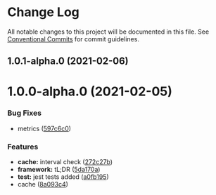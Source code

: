 # Change Log

All notable changes to this project will be documented in this file.
See [Conventional Commits](https://conventionalcommits.org) for commit guidelines.

## 1.0.1-alpha.0 (2021-02-06)



# 1.0.0-alpha.0 (2021-02-05)


### Bug Fixes

* metrics ([597c6c0](https://github.com/SocketSomeone/Miko/commit/597c6c03a62bc4c79b13782959e398320462eb98))


### Features

* **cache:** interval check ([272c27b](https://github.com/SocketSomeone/Miko/commit/272c27b48d553d16015ef4d97fc3110cacbf28a1))
* **framework:** tL;DR ([5da170a](https://github.com/SocketSomeone/Miko/commit/5da170adbfffbf2aeb7d89273aa424b046b7db4b))
* **test:** jest tests added ([a0fb195](https://github.com/SocketSomeone/Miko/commit/a0fb1952f56b04cbec544c4413a0ea7bf5951e8a))
* cache ([8a093c4](https://github.com/SocketSomeone/Miko/commit/8a093c45afdc725fab031200cecc939fb6bc4ca1))
